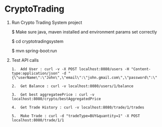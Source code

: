 # CryptoTrading

1.  Run Crypto Trading System project

    $ Make sure java, maven installed and environment params set correctly

    $ cd cryptotradingsystem
    
    $ mvn spring-boot:run
    
    
2.  Test API calls

    	1.	Add User : curl -v -X POST localhost:8080/users -H "Content-type:application/json" -d "{\"userName\":\"John\",\"email\":\"john.gmail.com\",\"password\":\"xxx1234\",\"walletBalance\":\"50000\"}"
			
    	2.	Get Balance : curl -v localhost:8080/users/1/balance
			
    	3.	Get best aggregateePrice : curl -v localhost:8080/crypto/bestAggregatedPrice
			
    	4.	Get Trade History : curl -v localhost:8080/trade/1/trades
			
    	5.	Make Trade : curl -d "tradeType=BUY&quantity=1" -X POST localhost:8080/trade/1/1
